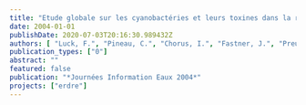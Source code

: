 ```yaml
---
title: "Etude globale sur les cyanobactéries et leurs toxines dans la rivière Erdre (France)"
date: 2004-01-01
publishDate: 2020-07-03T20:16:30.989432Z
authors: [ "Luck, F.", "Pineau, C.", "Chorus, I.", "Fastner, J.", "PreuÃŸel, K.", "Marcou, S.", "Urvoy, Y." ]
publication_types: ["0"]
abstract: ""
featured: false
publication: "*Journées Information Eaux 2004*"
projects: ["erdre"]
---
```


